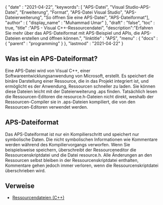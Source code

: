 {
  "date" : "2021-04-22",
  "keywords": [ "APS-Datei", "Visual Studio-APS-Datei", "Erweiterung", "Format", "APS-Datei Visual Studio", "APS-Dateierweiterung", "So öffnen Sie eine APS-Datei", "APS-Dateiformat"],
  "author" : {
    "display_name" : "Muhammad Umar"
},
  "draft" : "false",
  "toc" : true,
  "title" :"APS - Visual C++-Ressourcendatei",
  "description":"Erfahren Sie mehr über das APS-Dateiformat mit APS-Beispiel und APIs, die APS-Dateien erstellen und öffnen können.",
  "linktitle" : "APS",
  "menu" : {
    "docs" : {
      "parent" : "programming"
}
},
  "lastmod" : "2021-04-22"
}

## Was ist ein APS-Dateiformat?
Eine APS-Datei wird von Visual C++, einer Softwareentwicklungsanwendung von Microsoft, erstellt. Es speichert die binäre Darstellung einer Ressource, die in das Projekt integriert ist, und ermöglicht es der Anwendung, Ressourcen schneller zu laden. Sie können diese Dateien leicht mit der Dateierweiterung .aps finden. Tatsächlich lesen die Ressourcen-Editoren die resource.h-Dateien nicht direkt, weshalb der Ressourcen-Compiler sie in .aps-Dateien kompiliert, die von den Ressourcen-Editoren verwendet werden.

## APS-Dateiformat
Das APS-Dateiformat ist nur ein Kompilierschritt und speichert nur symbolische Daten. Die nicht symbolischen Informationen wie Kommentare werden während des Kompiliervorgangs verworfen. Wenn Sie beispielsweise speichern, überschreibt der Ressourceneditor die Ressourcenskriptdatei und die Datei resource.h. Alle Änderungen an den Ressourcen selbst bleiben in der Ressourcenskriptdatei enthalten, Kommentare gehen jedoch immer verloren, wenn die Ressourcenskriptdatei überschrieben wird.


## Verweise

* [Ressourcendateien (C++)](https://learn.microsoft.com/en-us/cpp/windows/resource-files-visual-studio?view=msvc-160)
 


